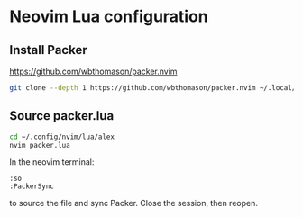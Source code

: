 # Neovim Lua configuration

## Install Packer

https://github.com/wbthomason/packer.nvim

```bash
git clone --depth 1 https://github.com/wbthomason/packer.nvim ~/.local/share/nvim/site/pack/packer/start/packer.nvim
```
## Source packer.lua

```bash
cd ~/.config/nvim/lua/alex
nvim packer.lua
```

In the neovim terminal:

```
:so
:PackerSync
```

to source the file and sync Packer. Close the session, then reopen.
